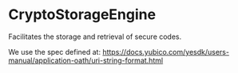 # CryptoStorageEngine

Facilitates the storage and retrieval of secure codes.

We use the spec defined at: https://docs.yubico.com/yesdk/users-manual/application-oath/uri-string-format.html
